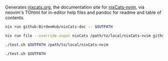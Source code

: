 Generates [nixcats.org](https://nixcats.org), the documentation site for [nixCats-nvim](https://github.com/BirdeeHub/nixCats-nvim), via neovim's TOhtml for in-editor help files and pandoc for readme and table of contents.

```bash
nix run github:BirdeeHub/nixCats-doc -- $OUTPATH

nix run file --override-input nixCats /path/to/local/nixCats-nvim github:BirdeeHub/nixCats-doc -- $OUTPATH

./test.sh $OUTPATH /path/to/local/nixCats-nvim

./test.sh $OUTPATH
```
